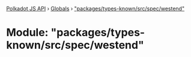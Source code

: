 [Polkadot JS API](../README.md) › [Globals](../globals.md) › ["packages/types-known/src/spec/westend"](_packages_types_known_src_spec_westend_.md)

# Module: "packages/types-known/src/spec/westend"



